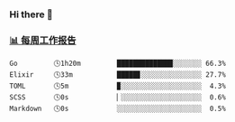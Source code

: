 ### Hi there 👋

<!-- waka-box start -->
### <a href="https://gist.github.com/b3f90cfdb958d2401b019f821c34c859" target="_blank">📊 每周工作报告</a>
```text
Go         🕓1h20m         █████████████▉░░░░░░░ 66.3%
Elixir     🕓33m           █████▊░░░░░░░░░░░░░░░ 27.7%
TOML       🕓5m            ▉░░░░░░░░░░░░░░░░░░░░  4.3%
SCSS       🕓0s            ▏░░░░░░░░░░░░░░░░░░░░  0.6%
Markdown   🕓0s            ░░░░░░░░░░░░░░░░░░░░░  0.5%
```
<!-- waka-box end -->

<!--
**yiningv/yiningv** is a ✨ _special_ ✨ repository because its `README.md` (this file) appears on your GitHub profile.
Here are some ideas to get you started:
- 🔭 I’m currently working on ...
- 🌱 I’m currently learning ...
- 👯 I’m looking to collaborate on ...
- 🤔 I’m looking for help with ...
- 💬 Ask me about ...
- 📫 How to reach me: ...
- 😄 Pronouns: ...
- ⚡ Fun fact: ...
-->
